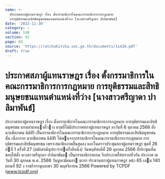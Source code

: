 ```yaml
---
name: >-
  ประกาศสภาผู้แทนราษฎร เรื่อง ตั้งกรรมาธิการในคณะกรรมาธิการการกฎหมาย 
  การยุติธรรมและสิทธิมนุษยชนแทนตำแหน่งที่ว่าง [นางสาวศรีญาดา ปาลิมาพันธ์]
date: '2023-11-30'
category: ง
volume: 140
section: 92
page: 65
source: 'https://ratchakitcha.soc.go.th/documents/11420.pdf'
draft: true
---
```


# ประกาศสภาผู้แทนราษฎร เรื่อง ตั้งกรรมาธิการในคณะกรรมาธิการการกฎหมาย  การยุติธรรมและสิทธิมนุษยชนแทนตำแหน่งที่ว่าง [นางสาวศรีญาดา ปาลิมาพันธ์]

ประกาศสภาผู้แทนราษฎร เรื่อง ตั้งกรรมาธิการในคณะกรรมาธิการการกฎหมาย การยุติธรรมและสิทธิมนุษยชน แทนตําแหนงที่วาง ตามที่ได้มีประกาศสภาผู้แทนราษฎร ลงวันที่ 6 ตุลาคม 2566 ตั้ง นายชัยเกษม นิติสิริ เป็นกรรมาธิการในคณะกรรมาธิการการกฎหมาย การยุติธรรมและสิทธิมนุษยชน นั้น เนื่องจาก นายชัยเกษม นิติสิริ ได้พนจากกรรมาธิการในคณะกรรมาธิการการกฎหมาย การยุติธรรมและสิทธิมนุษยชน เพราะสมาชิกภาพสิ้นสุดลง และในคราวประชุมสภาผู้แทนราษฎร ชุดที่ 26 ปที่ 1 ครั้งที่ 27 (สมัยสามัญประจําปครั้งที่หนึ่ง) วันพฤหัสบดีที่ 26 ตุลาคม 2566 ที่ประชุมเห็นชอบให้ตั้ง นางสาวศรีญาดา ปาลิมาพันธ เป็นกรรมาธิการแทน จึงประกาศให้ทราบทั่วกัน ประกาศ ณ วันที่ 30 ตุลาคม พ.ศ. 2566 วันมูหะมัดนอร มะทา ประธานสภาผู้แทนราษฎร หน้า 65 เลม 140 ตอนที่ 92 ง ราชกิจจานุเบกษา 30 พฤศจิกายน 2566 Powered by TCPDF (www.tcpdf.org)
